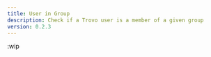 ```yaml
---
title: User in Group
description: Check if a Trovo user is a member of a given group
version: 0.2.3
---
```


:wip
